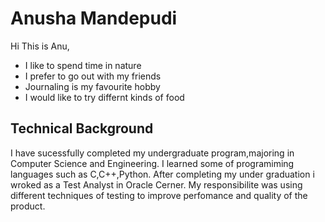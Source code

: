 # Anusha Mandepudi
Hi This is Anu, 
- I like to spend time in nature
- I prefer to go out with my friends
- Journaling is my favourite hobby
- I would like to try differnt kinds of food
## Technical Background
I have sucessfully completed my undergraduate program,majoring in Computer Science and Engineering.
I learned some of programiming languages such as C,C++,Python. After completing my under graduation i wroked as a Test Analyst in Oracle Cerner. My responsibilite was using different techniques of testing  to improve perfomance and quality of the product.
###
